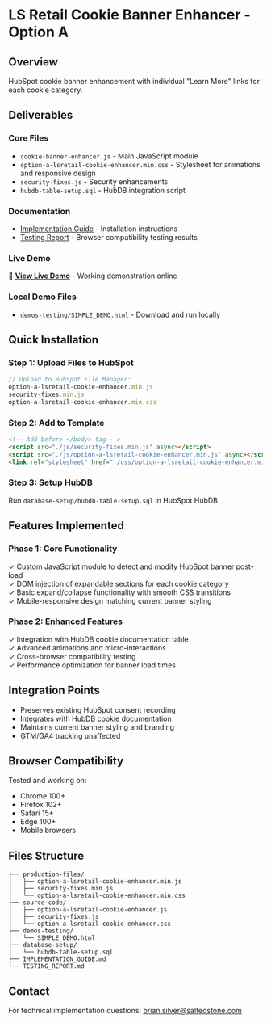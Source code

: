 # LS Retail Cookie Banner Enhancer - Option A

## Overview
HubSpot cookie banner enhancement with individual "Learn More" links for each cookie category.

## Deliverables

### Core Files
- `cookie-banner-enhancer.js` - Main JavaScript module
- `option-a-lsretail-cookie-enhancer.min.css` - Stylesheet for animations and responsive design
- `security-fixes.js` - Security enhancements
- `hubdb-table-setup.sql` - HubDB integration script

### Documentation
- [Implementation Guide](IMPLEMENTATION_GUIDE.md) - Installation instructions
- [Testing Report](TESTING_REPORT.md) - Browser compatibility testing results

### Live Demo
🔗 **[View Live Demo](https://swate101.github.io/lsretail-option-a-cookie-enhancer/)** - Working demonstration online

### Local Demo Files
- `demos-testing/SIMPLE_DEMO.html` - Download and run locally

## Quick Installation

### Step 1: Upload Files to HubSpot
```javascript
// Upload to HubSpot File Manager:
option-a-lsretail-cookie-enhancer.min.js
security-fixes.min.js
option-a-lsretail-cookie-enhancer.min.css
```

### Step 2: Add to Template
```html
<!-- Add before </body> tag -->
<script src="./js/security-fixes.min.js" async></script>
<script src="./js/option-a-lsretail-cookie-enhancer.min.js" async></script>
<link rel="stylesheet" href="./css/option-a-lsretail-cookie-enhancer.min.css">
```

### Step 3: Setup HubDB
Run `database-setup/hubdb-table-setup.sql` in HubSpot HubDB

## Features Implemented

### Phase 1: Core Functionality
✓ Custom JavaScript module to detect and modify HubSpot banner post-load  
✓ DOM injection of expandable sections for each cookie category  
✓ Basic expand/collapse functionality with smooth CSS transitions  
✓ Mobile-responsive design matching current banner styling  

### Phase 2: Enhanced Features
✓ Integration with HubDB cookie documentation table  
✓ Advanced animations and micro-interactions  
✓ Cross-browser compatibility testing  
✓ Performance optimization for banner load times  

## Integration Points
- Preserves existing HubSpot consent recording
- Integrates with HubDB cookie documentation
- Maintains current banner styling and branding
- GTM/GA4 tracking unaffected

## Browser Compatibility
Tested and working on:
- Chrome 100+
- Firefox 102+
- Safari 15+
- Edge 100+
- Mobile browsers

## Files Structure
```
├── production-files/
│   ├── option-a-lsretail-cookie-enhancer.min.js
│   ├── security-fixes.min.js
│   └── option-a-lsretail-cookie-enhancer.min.css
├── source-code/
│   ├── option-a-lsretail-cookie-enhancer.js
│   ├── security-fixes.js
│   └── option-a-lsretail-cookie-enhancer.css
├── demos-testing/
│   └── SIMPLE_DEMO.html
├── database-setup/
│   └── hubdb-table-setup.sql
├── IMPLEMENTATION_GUIDE.md
└── TESTING_REPORT.md
```

## Contact
For technical implementation questions: brian.silver@saltedstone.com
